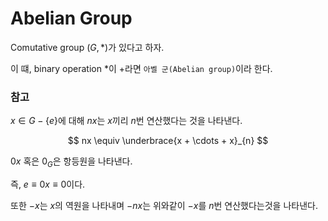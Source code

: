 # Abelian Group
Comutative group $(G,*)$가 있다고 하자.

이 떄, binary operation $*$이 $+$라면 `아벨 군(Abelian group)`이라 한다.

### 참고
$x \in G - \{e\}$에 대해 $nx$는 $x$끼리 $n$번 연산했다는 것을 나타낸다. 

$$ nx \equiv \underbrace{x + \cdots + x}_{n} $$

$0x$ 혹은 $0_G$은 항등원을 나타낸다. 

즉, $e \equiv 0x \equiv 0$이다. 

또한 $-x$는 $x$의 역원을 나타내며 $-nx$는 위와같이 $-x$를 $n$번 연산했다는것을 나타낸다. 